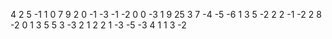 4 2 5 -1 1
0 7 9 2 0 -1 -3 -1 -2 0 0 -3
1 9 25 3 7 -4 -5 -6
1 3 5 -2 2
2 -1 -2
2 8 -2 0 1 3 5
5 3 -3 2 1 2
2 1 -3 -5
-3 4 1 1 3 -2
